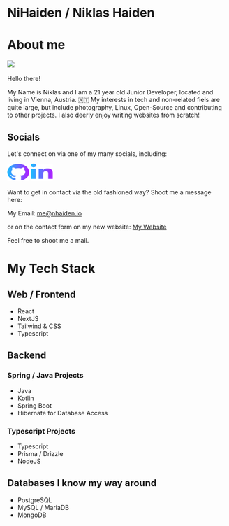 # NiHaiden / Niklas Haiden

# About me

![](https://komarev.com/ghpvc/?username=NiHaiden&color=green)

Hello there!

My Name is Niklas and I am a 21 year old Junior Developer, located and living in Vienna, Austria. 🇦🇹
My interests in tech and non-related fiels are quite large, but include photography, Linux, Open-Source and contributing to other projects. 
I also deerly enjoy writing websites from scratch!
## Socials 

Let's connect on via one of my many socials, including:

[<img src="icons/github.svg" width=50 height=40/>](https://github.com/NiHaiden)
[<img src="icons/linkedin.svg" width=50 height=40/>](https://www.linkedin.com/in/niklas-haiden-352853123/)

Want to get in contact via the old fashioned way? Shoot me a message here: 

My Email: me@nhaiden.io

or on the contact form on my new website: <a href="https://niklas.tech">My Website</a>

Feel free to shoot me a mail. 

# My Tech Stack

## Web / Frontend

- React
- NextJS
- Tailwind & CSS
- Typescript

## Backend 

### Spring / Java Projects

- Java
- Kotlin
- Spring Boot
- Hibernate for Database Access

### Typescript Projects

- Typescript
- Prisma / Drizzle
- NodeJS

## Databases I know my way around 

- PostgreSQL
- MySQL / MariaDB
- MongoDB
